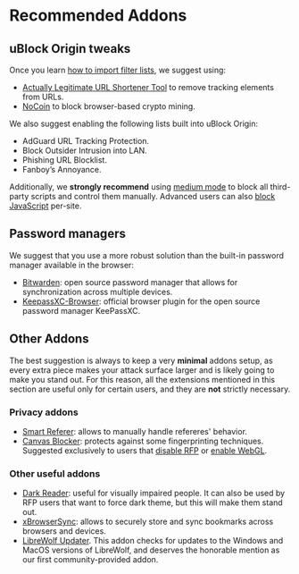 # Recommended Addons

## uBlock Origin tweaks

Once you learn
[how to import filter lists](https://github.com/gorhill/uBlock/wiki/Filter-lists-from-around-the-web),
we suggest using:

- [Actually Legitimate URL Shortener Tool](https://github.com/DandelionSprout/adfilt/blob/master/LegitimateURLShortener.txt)
  to remove tracking elements from URLs.
- [NoCoin](https://raw.githubusercontent.com/hoshsadiq/adblock-nocoin-list/master/nocoin.txt)
  to block browser-based crypto mining.

We also suggest enabling the following lists built into uBlock Origin:

- AdGuard URL Tracking Protection.
- Block Outsider Intrusion into LAN.
- Phishing URL Blocklist.
- Fanboy’s Annoyance.

Additionally, we **strongly recommend** using
[medium mode](https://github.com/gorhill/uBlock/wiki/Blocking-mode:-medium-mode)
to block all third-party scripts and control them manually. Advanced users can
also
[block JavaScript](https://github.com/gorhill/uBlock/wiki/Per-site-switches#no-scripting)
per-site.

## Password managers

We suggest that you use a more robust solution than the built-in password
manager available in the browser:

- [Bitwarden](https://addons.mozilla.org/en-US/firefox/addon/bitwarden-password-manager/):
  open source password manager that allows for synchronization across multiple
  devices.
- [KeepassXC-Browser](https://addons.mozilla.org/en-US/firefox/addon/keepassxc-browser/):
  official browser plugin for the open source password manager KeePassXC.

## Other Addons

The best suggestion is always to keep a very **minimal** addons setup, as every
extra piece makes your attack surface larger and is likely going to make you
stand out. For this reason, all the extensions mentioned in this section are
useful only for certain users, and they are **not** strictly necessary.

### Privacy addons

- [Smart Referer](https://addons.mozilla.org/en-US/firefox/addon/smart-referer/):
  allows to manually handle refereres' behavior.
- [Canvas Blocker](https://addons.mozilla.org/en-US/firefox/addon/canvasblocker/):
  protects against some fingerprinting techniques. Suggested exclusively to
  users that
  [disable RFP](/docs/faq/#what-are-the-most-common-downsides-of-rfp-resist-fingerprinting)
  or [enable WebGL](/docs/faq/#how-do-i-enable-webgl).

### Other useful addons

- [Dark Reader](https://addons.mozilla.org/en-US/firefox/addon/darkreader/):
  useful for visually impaired people. It can also be used by RFP users that
  want to force dark theme, but this will make them stand out.
- [xBrowserSync](https://addons.mozilla.org/en-US/firefox/addon/xbs/): allows to
  securely store and sync bookmarks across browsers and devices.
- [LibreWolf Updater](https://addons.mozilla.org/en-US/firefox/addon/librewolf-updater/).
  This addon checks for updates to the Windows and MacOS versions of LibreWolf,
  and deserves the honorable mention as our first community-provided addon.
